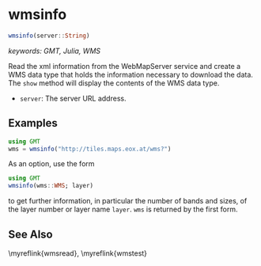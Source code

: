 # wmsinfo

```julia
wmsinfo(server::String)
```

*keywords: GMT, Julia, WMS*

Read the xml information from the WebMapServer service and create a WMS data type that holds the information
necessary to download the data. The `show` method will display the contents of the WMS data type.

- `server`: The server URL address.


Examples
--------

```julia
using GMT
wms = wmsinfo("http://tiles.maps.eox.at/wms?")
```

As an option, use the form

```julia
using GMT
wmsinfo(wms::WMS; layer)
```

to get further information, in particular the number of bands and sizes, of the layer number or layer name
`layer`. `wms` is returned by the first form.

See Also
--------

\myreflink{wmsread}, \myreflink{wmstest}
